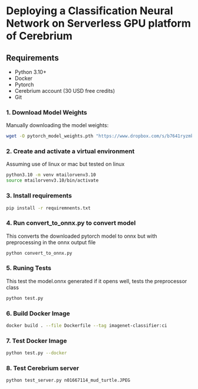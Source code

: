 # Deploying a Classification Neural Network on Serverless GPU platform of Cerebrium

## Requirements

- Python 3.10+
- Docker
- Pytorch
- Cerebrium account (30 USD free credits)
- Git


### 1. Download Model Weights

Manually downloading the model weights:

```bash
wget -O pytorch_model_weights.pth "https://www.dropbox.com/s/b7641ryzmkceoc9/pytorch_model_weights.pth?dl=0"
```
### 2. Create and activate a virtual environment 
Assuming use of linux or mac but tested on linux

```bash
python3.10 -m venv mtailorvenv3.10
source mtailorvenv3.10/bin/activate
```

### 3. Install requirements

```bash
pip install -r requiremnents.txt
```

### 4. Run convert_to_onnx.py to convert model
This converts the downloaded pytorch model to onnx but with preprocessing in the onnx output file

```bash
python convert_to_onnx.py
```

### 5. Runing Tests
This test the model.onnx generated if it opens well, tests the preprocessor class

```bash
python test.py
```

### 6. Build Docker Image

```bash
docker build . --file Dockerfile --tag imagenet-classifier:ci
```

### 7. Test Docker Image
```bash
python test.py --docker
```
### 8. Test Cerebrium server
```bash
python test_server.py n01667114_mud_turtle.JPEG
```